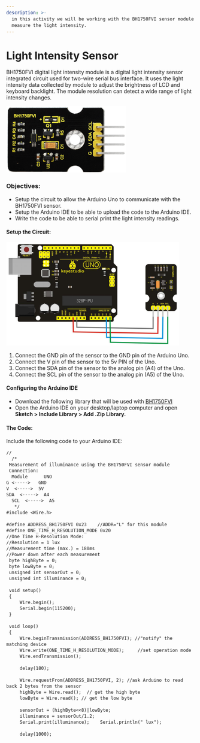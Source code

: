 ```yaml
---
description: >-
  in this activity we will be working with the BH1750FVI sensor module to
  measure the light intensity.
---
```


# Light Intensity Sensor

BH1750FVI digital light intensity module is a digital light intensity sensor integrated circuit used for two-wire serial bus interface. It uses the light intensity data collected by module to adjust the brightness of LCD and keyboard backlight. The module resolution can detect a wide range of light intensity changes.

![](../.gitbook/assets/image%20%289%29.png)

### Objectives:

* Setup the circuit to allow the Arduino Uno to communicate with the BH1750FVI sensor.
* Setup the Arduino IDE to be able to upload the code to the Arduino IDE.
* Write the code to be able to serial print the light intensity readings.

#### Setup the Circuit:

![](../.gitbook/assets/image%20%288%29.png)

1. Connect the GND pin of the sensor to the GND pin of the Arduino Uno.
2. Connect the V pin of the sensor to the 5v PIN of the Uno.
3. Connect the SDA pin of the sensor to the analog pin \(A4\) of the Uno.
4. Connect the SCL pin of the sensor to the analog pin \(A5\) of the Uno.

#### Configuring  the Arduino IDE 

* Download the following library that will be used with [BH1750FVI](https://drive.google.com/drive/folders/1LbSfsH_kpCTDWFjwupOGzcbk27Y7zwk4)
* Open the Arduino IDE on your desktop/laptop computer and open **Sketch &gt;  Include Library &gt; Add .Zip Library.** 

#### The Code:

Include the following code to your Arduino IDE:

```text
//
  /*
 Measurement of illuminance using the BH1750FVI sensor module
 Connection:
  Module      UNO
G <----->   GND
V  <----->  5V
SDA  <----->  A4
  SCL  <----->  A5
   */
#include <Wire.h>

#define ADDRESS_BH1750FVI 0x23    //ADDR="L" for this module
#define ONE_TIME_H_RESOLUTION_MODE 0x20
//One Time H-Resolution Mode:
//Resolution = 1 lux
//Measurement time (max.) = 180ms
//Power down after each measurement
 byte highByte = 0;
 byte lowByte = 0;
 unsigned int sensorOut = 0;
 unsigned int illuminance = 0;

 void setup()
 {
     Wire.begin();
     Serial.begin(115200);
 }

 void loop()
 {
     Wire.beginTransmission(ADDRESS_BH1750FVI); //"notify" the matching device
     Wire.write(ONE_TIME_H_RESOLUTION_MODE);     //set operation mode
     Wire.endTransmission();

     delay(180);

     Wire.requestFrom(ADDRESS_BH1750FVI, 2); //ask Arduino to read back 2 bytes from the sensor
     highByte = Wire.read();  // get the high byte
     lowByte = Wire.read(); // get the low byte

     sensorOut = (highByte<<8)|lowByte;
     illuminance = sensorOut/1.2;
     Serial.print(illuminance);    Serial.println(" lux");

     delay(1000);

```

